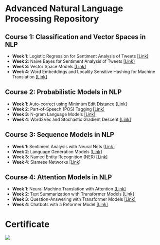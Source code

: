 # Advanced Natural Language Processing Repository

## Course 1: Classification and Vector Spaces in NLP
- **Week 1**: Logistic Regression for Sentiment Analysis of Tweets [[Link]](https://github.com/310zzj/Advanced-NLP-Repository/tree/master/NLP%20with%20Classification%20and%20Vector%20Spaces/Week_1)
- **Week 2**: Naive Bayes for Sentiment Analysis of Tweets [[Link]](https://github.com/310zzj/Advanced-NLP-Repository/tree/master/NLP%20with%20Classification%20and%20Vector%20Spaces/Week_2)
- **Week 3**: Vector Space Models [[Link]](https://github.com/310zzj/Advanced-NLP-Repository/tree/master/NLP%20with%20Classification%20and%20Vector%20Spaces/Week_3)
- **Week 4**: Word Embeddings and Locality Sensitive Hashing for Machine Translation [[Link]](https://github.com/310zzj/Advanced-NLP-Repository/tree/master/NLP%20with%20Classification%20and%20Vector%20Spaces/Week_4)

## Course 2: Probabilistic Models in NLP
- **Week 1**: Auto-correct using Minimum Edit Distance [[Link]](https://github.com/310zzj/Advanced-NLP-Repository/tree/master/NLP%20with%20Probabilistic%20Models/Week_1)
- **Week 2**: Part-of-Speech (POS) Tagging [[Link]](https://github.com/310zzj/Advanced-NLP-Repository/tree/master/NLP%20with%20Probabilistic%20Models/Week_2)
- **Week 3**: N-gram Language Models [[Link]](https://github.com/310zzj/Advanced-NLP-Repository/tree/master/NLP%20with%20Probabilistic%20Models/Week_3)
- **Week 4**: Word2Vec and Stochastic Gradient Descent [[Link]](https://github.com/310zzj/Advanced-NLP-Repository/tree/master/NLP%20with%20Probabilistic%20Models/Week_4)

## Course 3: Sequence Models in NLP
- **Week 1**: Sentiment Analysis with Neural Nets [[Link]](https://github.com/310zzj/Advanced-NLP-Repository/tree/master/NLP%20with%20Sequence%20Models/Week_1)
- **Week 2**: Language Generation Models [[Link]](https://github.com/310zzj/Advanced-NLP-Repository/tree/master/NLP%20with%20Sequence%20Models/Week_2)
- **Week 3**: Named Entity Recognition (NER) [[Link]](https://github.com/310zzj/Advanced-NLP-Repository/tree/master/NLP%20with%20Sequence%20Models/Week_3)
- **Week 4**: Siamese Networks [[Link]](https://github.com/310zzj/Advanced-NLP-Repository/tree/master/NLP%20with%20Sequence%20Models/Week_4)

## Course 4: Attention Models in NLP
- **Week 1**: Neural Machine Translation with Attention [[Link]](https://github.com/310zzj/Advanced-NLP-Repository/tree/master/NLP%20with%20Attention%20Models/Week_1)
- **Week 2**: Text Summarization with Transformer Models [[Link]](https://github.com/310zzj/Advanced-NLP-Repository/tree/master/NLP%20with%20Attention%20Models/Week_2)
- **Week 3**: Question-Answering with Transformer Models [[Link]](https://github.com/310zzj/Advanced-NLP-Repository/tree/master/NLP%20with%20Attention%20Models/Week_3)
- **Week 4**: Chatbots with a Reformer Model [[Link]](https://github.com/310zzj/Advanced-NLP-Repository/tree/master/NLP%20with%20Attention%20Models/Week_4)

# Certificate
<img src='./certificate.png'/>